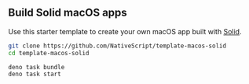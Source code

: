 ## Build Solid macOS apps

Use this starter template to create your own macOS app built with [Solid](https://solidjs.com).

```bash
git clone https://github.com/NativeScript/template-macos-solid
cd template-macos-solid

deno task bundle
deno task start
```
